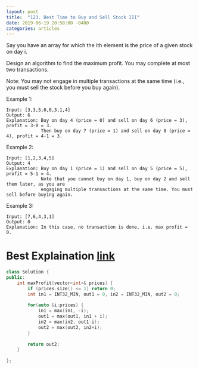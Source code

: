 ```yaml
---
layout: post
title:  "123. Best Time to Buy and Sell Stock III"
date: 2019-06-19 20:58:00 -0400
categories: articles
---
```


Say you have an array for which the ith element is the price of a given stock on day i.

Design an algorithm to find the maximum profit. You may complete at most two transactions.

Note: You may not engage in multiple transactions at the same time (i.e., you must sell the stock before you buy again).

Example 1:
```
Input: [3,3,5,0,0,3,1,4]
Output: 6
Explanation: Buy on day 4 (price = 0) and sell on day 6 (price = 3), profit = 3-0 = 3.
             Then buy on day 7 (price = 1) and sell on day 8 (price = 4), profit = 4-1 = 3.
```
Example 2:
```
Input: [1,2,3,4,5]
Output: 4
Explanation: Buy on day 1 (price = 1) and sell on day 5 (price = 5), profit = 5-1 = 4.
             Note that you cannot buy on day 1, buy on day 2 and sell them later, as you are
             engaging multiple transactions at the same time. You must sell before buying again.
```
Example 3:
```
Input: [7,6,4,3,1]
Output: 0
Explanation: In this case, no transaction is done, i.e. max profit = 0.
```

# Best Explaination [link](https://leetcode.com/problems/best-time-to-buy-and-sell-stock-iii/discuss/135704/Detail-explanation-of-DP-solution)

```c++
class Solution {
public:
    int maxProfit(vector<int>& prices) {
        if (prices.size() <= 1) return 0;
        int in1 = INT32_MIN, out1 = 0, in2 = INT32_MIN, out2 = 0;
        
        for(auto &i:prices) {
            in1 = max(in1, -i);
            out1 = max(out1, in1 + i);
            in2 = max(in2, out1-i);
            out2 = max(out2, in2+i);
        }
        
        return out2;
    }
    
};
```